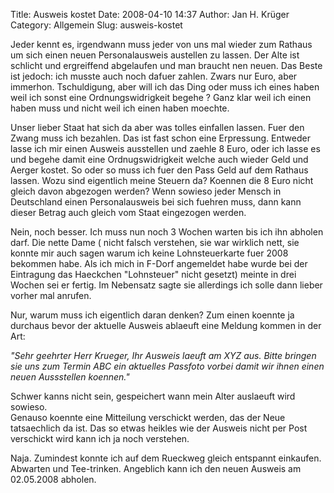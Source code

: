 Title: Ausweis kostet
Date: 2008-04-10 14:37
Author: Jan H. Krüger
Category: Allgemein
Slug: ausweis-kostet

Jeder kennt es, irgendwann muss jeder von uns mal wieder zum Rathaus um
sich einen neuen Personalausweis austellen zu lassen. Der Alte ist
schlicht und ergreiffend abgelaufen und man braucht nen neuen. Das Beste
ist jedoch: ich musste auch noch dafuer zahlen. Zwars nur Euro, aber
immerhon. Tschuldigung, aber will ich das Ding oder muss ich eines haben
weil ich sonst eine Ordnungswidrigkeit begehe ? Ganz klar weil ich einen
haben muss und nicht weil ich einen haben moechte.  
  
Unser lieber Staat hat sich da aber was tolles einfallen lassen. Fuer
den Zwang muss ich bezahlen. Das ist fast schon eine Erpressung.
Entweder lasse ich mir einen Ausweis ausstellen und zaehle 8 Euro, oder
ich lasse es und begehe damit eine Ordnugswidrigkeit welche auch wieder
Geld und Aerger kostet. So oder so muss ich fuer den Pass Geld auf dem
Rathaus lassen. Wozu sind eigentlich meine Steuern da? Koennen die 8
Euro nicht gleich davon abgezogen werden? Wenn sowieso jeder Mensch in
Deutschland einen Personalausweis bei sich fuehren muss, dann kann
dieser Betrag auch gleich vom Staat eingezogen werden.  
  
Nein, noch besser. Ich muss nun noch 3 Wochen warten bis ich ihn abholen
darf. Die nette Dame ( nicht falsch verstehen, sie war wirklich nett,
sie konnte mir auch sagen warum ich keine Lohnsteuerkarte fuer 2008
bekommen habe. Als ich mich in F-Dorf angemeldet habe wurde bei der
Eintragung das Haeckchen "Lohnsteuer" nicht gesetzt) meinte in drei
Wochen sei er fertig. Im Nebensatz sagte sie allerdings ich solle dann
lieber vorher mal anrufen.  
  
Nur, warum muss ich eigentlich daran denken? Zum einen koennte ja
durchaus bevor der aktuelle Ausweis ablaeuft eine Meldung kommen in der
Art:  
  
*"Sehr geehrter Herr Krueger, Ihr Ausweis laeuft am XYZ aus. Bitte
bringen sie uns zum Termin ABC ein aktuelles Passfoto vorbei damit wir
ihnen einen neuen Aussstellen koennen."*  
  
Schwer kanns nicht sein, gespeichert wann mein Alter auslaeuft wird
sowieso.  
Genauso koennte eine Mitteilung verschickt werden, das der Neue
tatsaechlich da ist. Das so etwas heikles wie der Ausweis nicht per Post
verschickt wird kann ich ja noch verstehen.  
  
Naja. Zumindest konnte ich auf dem Rueckweg gleich entspannt einkaufen.
Abwarten und Tee-trinken. Angeblich kann ich den neuen Ausweis am
02.05.2008 abholen.
